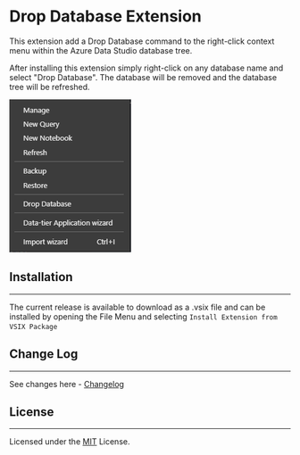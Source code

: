 # Drop Database Extension

This extension add a Drop Database command to the right-click context menu within the Azure Data Studio database tree.

After installing this extension simply right-click on any database name and select "Drop Database".
The database will be removed and the database tree will be refreshed.

![Menu](menu.png)

## Installation
---
The current release is available to download as a .vsix file and can be installed by opening the File Menu and selecting `Install Extension from VSIX Package`

## Change Log
---
See changes here - [Changelog](CHANGELOG.md)

## License
---
Licensed under the [MIT](LICENSE.txt) License.
